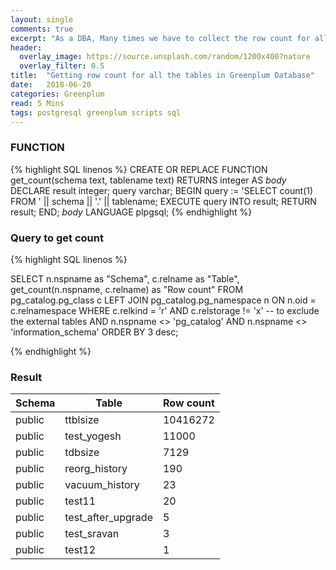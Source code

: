 ```yaml
---
layout: single
comments: true
excerpt: "As a DBA, Many times we have to collect the row count for all the tables in database. Below are the two steps that can fulfill the requirement of getting the row count of all tables."
header:
  overlay_image: https://source.unsplash.com/random/1200x400?nature
  overlay_filter: 0.5
title:  "Getting row count for all the tables in Greenplum Database"
date:   2018-06-20
categories: Greenplum
read: 5 Mins
tags: postgresql greenplum scripts sql
---
```




### FUNCTION
{% highlight SQL linenos %}
CREATE OR REPLACE FUNCTION 
get_count(schema text, tablename text) RETURNS integer
AS
$body$
DECLARE
  result integer;
  query varchar;
BEGIN
  query := 'SELECT count(1) FROM ' || schema || '.' || tablename;
  EXECUTE query INTO result;
  RETURN result;
END;
$body$
LANGUAGE plpgsql;
{% endhighlight %}

### Query to get count

{% highlight SQL linenos %}

SELECT
     n.nspname as "Schema",
     c.relname as "Table",
     get_count(n.nspname, c.relname) as "Row count"
FROM pg_catalog.pg_class c
     LEFT JOIN pg_catalog.pg_namespace n ON n.oid = c.relnamespace
WHERE c.relkind = 'r'
AND c.relstorage != 'x' -- to exclude the external tables
AND n.nspname <> 'pg_catalog'
AND n.nspname <> 'information_schema'
ORDER BY 3 desc;

{% endhighlight %}

### Result

Schema |               Table               | Row count
-------|-----------------------------------|-----------
public | ttblsize                          |   10416272
public | test_yogesh                       |      11000
public | tdbsize                           |       7129
public | reorg_history                     |        190
public | vacuum_history                    |         23
public | test11                            |         20
public | test_after_upgrade                |          5
public | test_sravan                       |          3
public | test12                            |          1
